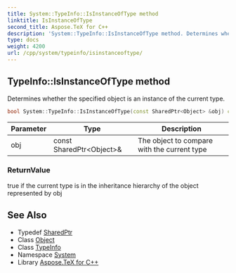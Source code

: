 ```yaml
---
title: System::TypeInfo::IsInstanceOfType method
linktitle: IsInstanceOfType
second_title: Aspose.TeX for C++
description: 'System::TypeInfo::IsInstanceOfType method. Determines whether the specified object is an instance of the current type in C++.'
type: docs
weight: 4200
url: /cpp/system/typeinfo/isinstanceoftype/
---
```

## TypeInfo::IsInstanceOfType method


Determines whether the specified object is an instance of the current type.

```cpp
bool System::TypeInfo::IsInstanceOfType(const SharedPtr<Object> &obj) const
```


| Parameter | Type | Description |
| --- | --- | --- |
| obj | const SharedPtr\<Object\>\& | The object to compare with the current type |

### ReturnValue

true if the current type is in the inheritance hierarchy of the object represented by obj

## See Also

* Typedef [SharedPtr](../../sharedptr/)
* Class [Object](../../object/)
* Class [TypeInfo](../)
* Namespace [System](../../)
* Library [Aspose.TeX for C++](../../../)
